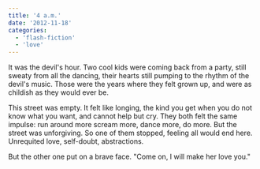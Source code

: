 ```yaml
---
title: '4 a.m.'
date: '2012-11-18'
categories:
  - 'flash-fiction'
  - 'love'
---
```


It was the devil's hour. Two cool kids were coming back from a party, still
sweaty from all the dancing, their hearts still pumping to the rhythm of the
devil's music. Those were the years where they felt grown up, and were as
childish as they would ever be.

This street was empty. It felt like longing, the kind you get when you do not
know what you want, and cannot help but cry. They both felt the same impulse:
run around more scream more, dance more, do more. But the street was
unforgiving. So one of them stopped, feeling all would end here. Unrequited
love, self-doubt, abstractions.

But the other one put on a brave face. "Come on, I will make her love you."
